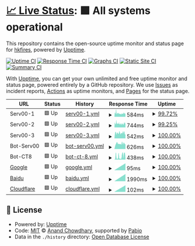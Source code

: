 # [📈 Live Status](https://hkfires.github.io/WebMonitor): <!--live status--> **🟩 All systems operational**

This repository contains the open-source uptime monitor and status page for [hkfires](https://hkfires.github.io/WebMonitor), powered by [Upptime](https://github.com/upptime/upptime).

[![Uptime CI](https://github.com/hkfires/upptime/workflows/Uptime%20CI/badge.svg)](https://github.com/hkfires/upptime/actions?query=workflow%3A%22Uptime+CI%22)
[![Response Time CI](https://github.com/hkfires/upptime/workflows/Response%20Time%20CI/badge.svg)](https://github.com/hkfires/upptime/actions?query=workflow%3A%22Response+Time+CI%22)
[![Graphs CI](https://github.com/hkfires/upptime/workflows/Graphs%20CI/badge.svg)](https://github.com/hkfires/upptime/actions?query=workflow%3A%22Graphs+CI%22)
[![Static Site CI](https://github.com/hkfires/upptime/workflows/Static%20Site%20CI/badge.svg)](https://github.com/hkfires/upptime/actions?query=workflow%3A%22Static+Site+CI%22)
[![Summary CI](https://github.com/hkfires/upptime/workflows/Summary%20CI/badge.svg)](https://github.com/hkfires/upptime/actions?query=workflow%3A%22Summary+CI%22)

With [Upptime](https://upptime.js.org), you can get your own unlimited and free uptime monitor and status page, powered entirely by a GitHub repository. We use [Issues](https://github.com/hkfires/upptime/issues) as incident reports, [Actions](https://github.com/hkfires/upptime/actions) as uptime monitors, and [Pages](https://hkfires.github.io/WebMonitor) for the status page.

<!--start: status pages-->
<!-- This summary is generated by Upptime (https://github.com/upptime/upptime) -->
<!-- Do not edit this manually, your changes will be overwritten -->
<!-- prettier-ignore -->
| URL | Status | History | Response Time | Uptime |
| --- | ------ | ------- | ------------- | ------ |
| <img alt="" src="https://icons.duckduckgo.com/ip3/null.ico" height="13"> Serv00-1 | 🟩 Up | [serv00-1.yml](https://github.com/hkfires/WebMonitor/commits/HEAD/history/serv00-1.yml) | <details><summary><img alt="Response time graph" src="./graphs/serv00-1/response-time-week.png" height="20"> 584ms</summary><br><a href="https://hkfires.github.io/WebMonitor/history/serv00-1"><img alt="Response time 584" src="https://img.shields.io/endpoint?url=https%3A%2F%2Fraw.githubusercontent.com%2Fhkfires%2FWebMonitor%2FHEAD%2Fapi%2Fserv00-1%2Fresponse-time.json"></a><br><a href="https://hkfires.github.io/WebMonitor/history/serv00-1"><img alt="24-hour response time 584" src="https://img.shields.io/endpoint?url=https%3A%2F%2Fraw.githubusercontent.com%2Fhkfires%2FWebMonitor%2FHEAD%2Fapi%2Fserv00-1%2Fresponse-time-day.json"></a><br><a href="https://hkfires.github.io/WebMonitor/history/serv00-1"><img alt="7-day response time 584" src="https://img.shields.io/endpoint?url=https%3A%2F%2Fraw.githubusercontent.com%2Fhkfires%2FWebMonitor%2FHEAD%2Fapi%2Fserv00-1%2Fresponse-time-week.json"></a><br><a href="https://hkfires.github.io/WebMonitor/history/serv00-1"><img alt="30-day response time 584" src="https://img.shields.io/endpoint?url=https%3A%2F%2Fraw.githubusercontent.com%2Fhkfires%2FWebMonitor%2FHEAD%2Fapi%2Fserv00-1%2Fresponse-time-month.json"></a><br><a href="https://hkfires.github.io/WebMonitor/history/serv00-1"><img alt="1-year response time 584" src="https://img.shields.io/endpoint?url=https%3A%2F%2Fraw.githubusercontent.com%2Fhkfires%2FWebMonitor%2FHEAD%2Fapi%2Fserv00-1%2Fresponse-time-year.json"></a></details> | <details><summary><a href="https://hkfires.github.io/WebMonitor/history/serv00-1">99.72%</a></summary><a href="https://hkfires.github.io/WebMonitor/history/serv00-1"><img alt="All-time uptime 99.72%" src="https://img.shields.io/endpoint?url=https%3A%2F%2Fraw.githubusercontent.com%2Fhkfires%2FWebMonitor%2FHEAD%2Fapi%2Fserv00-1%2Fuptime.json"></a><br><a href="https://hkfires.github.io/WebMonitor/history/serv00-1"><img alt="24-hour uptime 100.00%" src="https://img.shields.io/endpoint?url=https%3A%2F%2Fraw.githubusercontent.com%2Fhkfires%2FWebMonitor%2FHEAD%2Fapi%2Fserv00-1%2Fuptime-day.json"></a><br><a href="https://hkfires.github.io/WebMonitor/history/serv00-1"><img alt="7-day uptime 99.72%" src="https://img.shields.io/endpoint?url=https%3A%2F%2Fraw.githubusercontent.com%2Fhkfires%2FWebMonitor%2FHEAD%2Fapi%2Fserv00-1%2Fuptime-week.json"></a><br><a href="https://hkfires.github.io/WebMonitor/history/serv00-1"><img alt="30-day uptime 99.72%" src="https://img.shields.io/endpoint?url=https%3A%2F%2Fraw.githubusercontent.com%2Fhkfires%2FWebMonitor%2FHEAD%2Fapi%2Fserv00-1%2Fuptime-month.json"></a><br><a href="https://hkfires.github.io/WebMonitor/history/serv00-1"><img alt="1-year uptime 99.72%" src="https://img.shields.io/endpoint?url=https%3A%2F%2Fraw.githubusercontent.com%2Fhkfires%2FWebMonitor%2FHEAD%2Fapi%2Fserv00-1%2Fuptime-year.json"></a></details>
| <img alt="" src="https://icons.duckduckgo.com/ip3/null.ico" height="13"> Serv00-2 | 🟩 Up | [serv00-2.yml](https://github.com/hkfires/WebMonitor/commits/HEAD/history/serv00-2.yml) | <details><summary><img alt="Response time graph" src="./graphs/serv00-2/response-time-week.png" height="20"> 744ms</summary><br><a href="https://hkfires.github.io/WebMonitor/history/serv00-2"><img alt="Response time 744" src="https://img.shields.io/endpoint?url=https%3A%2F%2Fraw.githubusercontent.com%2Fhkfires%2FWebMonitor%2FHEAD%2Fapi%2Fserv00-2%2Fresponse-time.json"></a><br><a href="https://hkfires.github.io/WebMonitor/history/serv00-2"><img alt="24-hour response time 744" src="https://img.shields.io/endpoint?url=https%3A%2F%2Fraw.githubusercontent.com%2Fhkfires%2FWebMonitor%2FHEAD%2Fapi%2Fserv00-2%2Fresponse-time-day.json"></a><br><a href="https://hkfires.github.io/WebMonitor/history/serv00-2"><img alt="7-day response time 744" src="https://img.shields.io/endpoint?url=https%3A%2F%2Fraw.githubusercontent.com%2Fhkfires%2FWebMonitor%2FHEAD%2Fapi%2Fserv00-2%2Fresponse-time-week.json"></a><br><a href="https://hkfires.github.io/WebMonitor/history/serv00-2"><img alt="30-day response time 744" src="https://img.shields.io/endpoint?url=https%3A%2F%2Fraw.githubusercontent.com%2Fhkfires%2FWebMonitor%2FHEAD%2Fapi%2Fserv00-2%2Fresponse-time-month.json"></a><br><a href="https://hkfires.github.io/WebMonitor/history/serv00-2"><img alt="1-year response time 744" src="https://img.shields.io/endpoint?url=https%3A%2F%2Fraw.githubusercontent.com%2Fhkfires%2FWebMonitor%2FHEAD%2Fapi%2Fserv00-2%2Fresponse-time-year.json"></a></details> | <details><summary><a href="https://hkfires.github.io/WebMonitor/history/serv00-2">99.25%</a></summary><a href="https://hkfires.github.io/WebMonitor/history/serv00-2"><img alt="All-time uptime 99.25%" src="https://img.shields.io/endpoint?url=https%3A%2F%2Fraw.githubusercontent.com%2Fhkfires%2FWebMonitor%2FHEAD%2Fapi%2Fserv00-2%2Fuptime.json"></a><br><a href="https://hkfires.github.io/WebMonitor/history/serv00-2"><img alt="24-hour uptime 100.00%" src="https://img.shields.io/endpoint?url=https%3A%2F%2Fraw.githubusercontent.com%2Fhkfires%2FWebMonitor%2FHEAD%2Fapi%2Fserv00-2%2Fuptime-day.json"></a><br><a href="https://hkfires.github.io/WebMonitor/history/serv00-2"><img alt="7-day uptime 99.25%" src="https://img.shields.io/endpoint?url=https%3A%2F%2Fraw.githubusercontent.com%2Fhkfires%2FWebMonitor%2FHEAD%2Fapi%2Fserv00-2%2Fuptime-week.json"></a><br><a href="https://hkfires.github.io/WebMonitor/history/serv00-2"><img alt="30-day uptime 99.25%" src="https://img.shields.io/endpoint?url=https%3A%2F%2Fraw.githubusercontent.com%2Fhkfires%2FWebMonitor%2FHEAD%2Fapi%2Fserv00-2%2Fuptime-month.json"></a><br><a href="https://hkfires.github.io/WebMonitor/history/serv00-2"><img alt="1-year uptime 99.25%" src="https://img.shields.io/endpoint?url=https%3A%2F%2Fraw.githubusercontent.com%2Fhkfires%2FWebMonitor%2FHEAD%2Fapi%2Fserv00-2%2Fuptime-year.json"></a></details>
| <img alt="" src="https://icons.duckduckgo.com/ip3/null.ico" height="13"> Serv00-3 | 🟩 Up | [serv00-3.yml](https://github.com/hkfires/WebMonitor/commits/HEAD/history/serv00-3.yml) | <details><summary><img alt="Response time graph" src="./graphs/serv00-3/response-time-week.png" height="20"> 542ms</summary><br><a href="https://hkfires.github.io/WebMonitor/history/serv00-3"><img alt="Response time 542" src="https://img.shields.io/endpoint?url=https%3A%2F%2Fraw.githubusercontent.com%2Fhkfires%2FWebMonitor%2FHEAD%2Fapi%2Fserv00-3%2Fresponse-time.json"></a><br><a href="https://hkfires.github.io/WebMonitor/history/serv00-3"><img alt="24-hour response time 542" src="https://img.shields.io/endpoint?url=https%3A%2F%2Fraw.githubusercontent.com%2Fhkfires%2FWebMonitor%2FHEAD%2Fapi%2Fserv00-3%2Fresponse-time-day.json"></a><br><a href="https://hkfires.github.io/WebMonitor/history/serv00-3"><img alt="7-day response time 542" src="https://img.shields.io/endpoint?url=https%3A%2F%2Fraw.githubusercontent.com%2Fhkfires%2FWebMonitor%2FHEAD%2Fapi%2Fserv00-3%2Fresponse-time-week.json"></a><br><a href="https://hkfires.github.io/WebMonitor/history/serv00-3"><img alt="30-day response time 542" src="https://img.shields.io/endpoint?url=https%3A%2F%2Fraw.githubusercontent.com%2Fhkfires%2FWebMonitor%2FHEAD%2Fapi%2Fserv00-3%2Fresponse-time-month.json"></a><br><a href="https://hkfires.github.io/WebMonitor/history/serv00-3"><img alt="1-year response time 542" src="https://img.shields.io/endpoint?url=https%3A%2F%2Fraw.githubusercontent.com%2Fhkfires%2FWebMonitor%2FHEAD%2Fapi%2Fserv00-3%2Fresponse-time-year.json"></a></details> | <details><summary><a href="https://hkfires.github.io/WebMonitor/history/serv00-3">100.00%</a></summary><a href="https://hkfires.github.io/WebMonitor/history/serv00-3"><img alt="All-time uptime 100.00%" src="https://img.shields.io/endpoint?url=https%3A%2F%2Fraw.githubusercontent.com%2Fhkfires%2FWebMonitor%2FHEAD%2Fapi%2Fserv00-3%2Fuptime.json"></a><br><a href="https://hkfires.github.io/WebMonitor/history/serv00-3"><img alt="24-hour uptime 100.00%" src="https://img.shields.io/endpoint?url=https%3A%2F%2Fraw.githubusercontent.com%2Fhkfires%2FWebMonitor%2FHEAD%2Fapi%2Fserv00-3%2Fuptime-day.json"></a><br><a href="https://hkfires.github.io/WebMonitor/history/serv00-3"><img alt="7-day uptime 100.00%" src="https://img.shields.io/endpoint?url=https%3A%2F%2Fraw.githubusercontent.com%2Fhkfires%2FWebMonitor%2FHEAD%2Fapi%2Fserv00-3%2Fuptime-week.json"></a><br><a href="https://hkfires.github.io/WebMonitor/history/serv00-3"><img alt="30-day uptime 100.00%" src="https://img.shields.io/endpoint?url=https%3A%2F%2Fraw.githubusercontent.com%2Fhkfires%2FWebMonitor%2FHEAD%2Fapi%2Fserv00-3%2Fuptime-month.json"></a><br><a href="https://hkfires.github.io/WebMonitor/history/serv00-3"><img alt="1-year uptime 100.00%" src="https://img.shields.io/endpoint?url=https%3A%2F%2Fraw.githubusercontent.com%2Fhkfires%2FWebMonitor%2FHEAD%2Fapi%2Fserv00-3%2Fuptime-year.json"></a></details>
| <img alt="" src="https://icons.duckduckgo.com/ip3/null.ico" height="13"> Bot-Serv00 | 🟩 Up | [bot-serv00.yml](https://github.com/hkfires/WebMonitor/commits/HEAD/history/bot-serv00.yml) | <details><summary><img alt="Response time graph" src="./graphs/bot-serv00/response-time-week.png" height="20"> 626ms</summary><br><a href="https://hkfires.github.io/WebMonitor/history/bot-serv00"><img alt="Response time 626" src="https://img.shields.io/endpoint?url=https%3A%2F%2Fraw.githubusercontent.com%2Fhkfires%2FWebMonitor%2FHEAD%2Fapi%2Fbot-serv00%2Fresponse-time.json"></a><br><a href="https://hkfires.github.io/WebMonitor/history/bot-serv00"><img alt="24-hour response time 626" src="https://img.shields.io/endpoint?url=https%3A%2F%2Fraw.githubusercontent.com%2Fhkfires%2FWebMonitor%2FHEAD%2Fapi%2Fbot-serv00%2Fresponse-time-day.json"></a><br><a href="https://hkfires.github.io/WebMonitor/history/bot-serv00"><img alt="7-day response time 626" src="https://img.shields.io/endpoint?url=https%3A%2F%2Fraw.githubusercontent.com%2Fhkfires%2FWebMonitor%2FHEAD%2Fapi%2Fbot-serv00%2Fresponse-time-week.json"></a><br><a href="https://hkfires.github.io/WebMonitor/history/bot-serv00"><img alt="30-day response time 626" src="https://img.shields.io/endpoint?url=https%3A%2F%2Fraw.githubusercontent.com%2Fhkfires%2FWebMonitor%2FHEAD%2Fapi%2Fbot-serv00%2Fresponse-time-month.json"></a><br><a href="https://hkfires.github.io/WebMonitor/history/bot-serv00"><img alt="1-year response time 626" src="https://img.shields.io/endpoint?url=https%3A%2F%2Fraw.githubusercontent.com%2Fhkfires%2FWebMonitor%2FHEAD%2Fapi%2Fbot-serv00%2Fresponse-time-year.json"></a></details> | <details><summary><a href="https://hkfires.github.io/WebMonitor/history/bot-serv00">100.00%</a></summary><a href="https://hkfires.github.io/WebMonitor/history/bot-serv00"><img alt="All-time uptime 100.00%" src="https://img.shields.io/endpoint?url=https%3A%2F%2Fraw.githubusercontent.com%2Fhkfires%2FWebMonitor%2FHEAD%2Fapi%2Fbot-serv00%2Fuptime.json"></a><br><a href="https://hkfires.github.io/WebMonitor/history/bot-serv00"><img alt="24-hour uptime 100.00%" src="https://img.shields.io/endpoint?url=https%3A%2F%2Fraw.githubusercontent.com%2Fhkfires%2FWebMonitor%2FHEAD%2Fapi%2Fbot-serv00%2Fuptime-day.json"></a><br><a href="https://hkfires.github.io/WebMonitor/history/bot-serv00"><img alt="7-day uptime 100.00%" src="https://img.shields.io/endpoint?url=https%3A%2F%2Fraw.githubusercontent.com%2Fhkfires%2FWebMonitor%2FHEAD%2Fapi%2Fbot-serv00%2Fuptime-week.json"></a><br><a href="https://hkfires.github.io/WebMonitor/history/bot-serv00"><img alt="30-day uptime 100.00%" src="https://img.shields.io/endpoint?url=https%3A%2F%2Fraw.githubusercontent.com%2Fhkfires%2FWebMonitor%2FHEAD%2Fapi%2Fbot-serv00%2Fuptime-month.json"></a><br><a href="https://hkfires.github.io/WebMonitor/history/bot-serv00"><img alt="1-year uptime 100.00%" src="https://img.shields.io/endpoint?url=https%3A%2F%2Fraw.githubusercontent.com%2Fhkfires%2FWebMonitor%2FHEAD%2Fapi%2Fbot-serv00%2Fuptime-year.json"></a></details>
| <img alt="" src="https://icons.duckduckgo.com/ip3/null.ico" height="13"> Bot-CT8 | 🟩 Up | [bot-ct-8.yml](https://github.com/hkfires/WebMonitor/commits/HEAD/history/bot-ct-8.yml) | <details><summary><img alt="Response time graph" src="./graphs/bot-ct-8/response-time-week.png" height="20"> 438ms</summary><br><a href="https://hkfires.github.io/WebMonitor/history/bot-ct-8"><img alt="Response time 438" src="https://img.shields.io/endpoint?url=https%3A%2F%2Fraw.githubusercontent.com%2Fhkfires%2FWebMonitor%2FHEAD%2Fapi%2Fbot-ct-8%2Fresponse-time.json"></a><br><a href="https://hkfires.github.io/WebMonitor/history/bot-ct-8"><img alt="24-hour response time 438" src="https://img.shields.io/endpoint?url=https%3A%2F%2Fraw.githubusercontent.com%2Fhkfires%2FWebMonitor%2FHEAD%2Fapi%2Fbot-ct-8%2Fresponse-time-day.json"></a><br><a href="https://hkfires.github.io/WebMonitor/history/bot-ct-8"><img alt="7-day response time 438" src="https://img.shields.io/endpoint?url=https%3A%2F%2Fraw.githubusercontent.com%2Fhkfires%2FWebMonitor%2FHEAD%2Fapi%2Fbot-ct-8%2Fresponse-time-week.json"></a><br><a href="https://hkfires.github.io/WebMonitor/history/bot-ct-8"><img alt="30-day response time 438" src="https://img.shields.io/endpoint?url=https%3A%2F%2Fraw.githubusercontent.com%2Fhkfires%2FWebMonitor%2FHEAD%2Fapi%2Fbot-ct-8%2Fresponse-time-month.json"></a><br><a href="https://hkfires.github.io/WebMonitor/history/bot-ct-8"><img alt="1-year response time 438" src="https://img.shields.io/endpoint?url=https%3A%2F%2Fraw.githubusercontent.com%2Fhkfires%2FWebMonitor%2FHEAD%2Fapi%2Fbot-ct-8%2Fresponse-time-year.json"></a></details> | <details><summary><a href="https://hkfires.github.io/WebMonitor/history/bot-ct-8">100.00%</a></summary><a href="https://hkfires.github.io/WebMonitor/history/bot-ct-8"><img alt="All-time uptime 100.00%" src="https://img.shields.io/endpoint?url=https%3A%2F%2Fraw.githubusercontent.com%2Fhkfires%2FWebMonitor%2FHEAD%2Fapi%2Fbot-ct-8%2Fuptime.json"></a><br><a href="https://hkfires.github.io/WebMonitor/history/bot-ct-8"><img alt="24-hour uptime 100.00%" src="https://img.shields.io/endpoint?url=https%3A%2F%2Fraw.githubusercontent.com%2Fhkfires%2FWebMonitor%2FHEAD%2Fapi%2Fbot-ct-8%2Fuptime-day.json"></a><br><a href="https://hkfires.github.io/WebMonitor/history/bot-ct-8"><img alt="7-day uptime 100.00%" src="https://img.shields.io/endpoint?url=https%3A%2F%2Fraw.githubusercontent.com%2Fhkfires%2FWebMonitor%2FHEAD%2Fapi%2Fbot-ct-8%2Fuptime-week.json"></a><br><a href="https://hkfires.github.io/WebMonitor/history/bot-ct-8"><img alt="30-day uptime 100.00%" src="https://img.shields.io/endpoint?url=https%3A%2F%2Fraw.githubusercontent.com%2Fhkfires%2FWebMonitor%2FHEAD%2Fapi%2Fbot-ct-8%2Fuptime-month.json"></a><br><a href="https://hkfires.github.io/WebMonitor/history/bot-ct-8"><img alt="1-year uptime 100.00%" src="https://img.shields.io/endpoint?url=https%3A%2F%2Fraw.githubusercontent.com%2Fhkfires%2FWebMonitor%2FHEAD%2Fapi%2Fbot-ct-8%2Fuptime-year.json"></a></details>
| <img alt="" src="https://icons.duckduckgo.com/ip3/www.google.com.ico" height="13"> [Google](https://www.google.com) | 🟩 Up | [google.yml](https://github.com/hkfires/WebMonitor/commits/HEAD/history/google.yml) | <details><summary><img alt="Response time graph" src="./graphs/google/response-time-week.png" height="20"> 95ms</summary><br><a href="https://hkfires.github.io/WebMonitor/history/google"><img alt="Response time 95" src="https://img.shields.io/endpoint?url=https%3A%2F%2Fraw.githubusercontent.com%2Fhkfires%2FWebMonitor%2FHEAD%2Fapi%2Fgoogle%2Fresponse-time.json"></a><br><a href="https://hkfires.github.io/WebMonitor/history/google"><img alt="24-hour response time 95" src="https://img.shields.io/endpoint?url=https%3A%2F%2Fraw.githubusercontent.com%2Fhkfires%2FWebMonitor%2FHEAD%2Fapi%2Fgoogle%2Fresponse-time-day.json"></a><br><a href="https://hkfires.github.io/WebMonitor/history/google"><img alt="7-day response time 95" src="https://img.shields.io/endpoint?url=https%3A%2F%2Fraw.githubusercontent.com%2Fhkfires%2FWebMonitor%2FHEAD%2Fapi%2Fgoogle%2Fresponse-time-week.json"></a><br><a href="https://hkfires.github.io/WebMonitor/history/google"><img alt="30-day response time 95" src="https://img.shields.io/endpoint?url=https%3A%2F%2Fraw.githubusercontent.com%2Fhkfires%2FWebMonitor%2FHEAD%2Fapi%2Fgoogle%2Fresponse-time-month.json"></a><br><a href="https://hkfires.github.io/WebMonitor/history/google"><img alt="1-year response time 95" src="https://img.shields.io/endpoint?url=https%3A%2F%2Fraw.githubusercontent.com%2Fhkfires%2FWebMonitor%2FHEAD%2Fapi%2Fgoogle%2Fresponse-time-year.json"></a></details> | <details><summary><a href="https://hkfires.github.io/WebMonitor/history/google">100.00%</a></summary><a href="https://hkfires.github.io/WebMonitor/history/google"><img alt="All-time uptime 100.00%" src="https://img.shields.io/endpoint?url=https%3A%2F%2Fraw.githubusercontent.com%2Fhkfires%2FWebMonitor%2FHEAD%2Fapi%2Fgoogle%2Fuptime.json"></a><br><a href="https://hkfires.github.io/WebMonitor/history/google"><img alt="24-hour uptime 100.00%" src="https://img.shields.io/endpoint?url=https%3A%2F%2Fraw.githubusercontent.com%2Fhkfires%2FWebMonitor%2FHEAD%2Fapi%2Fgoogle%2Fuptime-day.json"></a><br><a href="https://hkfires.github.io/WebMonitor/history/google"><img alt="7-day uptime 100.00%" src="https://img.shields.io/endpoint?url=https%3A%2F%2Fraw.githubusercontent.com%2Fhkfires%2FWebMonitor%2FHEAD%2Fapi%2Fgoogle%2Fuptime-week.json"></a><br><a href="https://hkfires.github.io/WebMonitor/history/google"><img alt="30-day uptime 100.00%" src="https://img.shields.io/endpoint?url=https%3A%2F%2Fraw.githubusercontent.com%2Fhkfires%2FWebMonitor%2FHEAD%2Fapi%2Fgoogle%2Fuptime-month.json"></a><br><a href="https://hkfires.github.io/WebMonitor/history/google"><img alt="1-year uptime 100.00%" src="https://img.shields.io/endpoint?url=https%3A%2F%2Fraw.githubusercontent.com%2Fhkfires%2FWebMonitor%2FHEAD%2Fapi%2Fgoogle%2Fuptime-year.json"></a></details>
| <img alt="" src="https://icons.duckduckgo.com/ip3/www.baidu.com.ico" height="13"> [Baidu](https://www.baidu.com/) | 🟩 Up | [baidu.yml](https://github.com/hkfires/WebMonitor/commits/HEAD/history/baidu.yml) | <details><summary><img alt="Response time graph" src="./graphs/baidu/response-time-week.png" height="20"> 1990ms</summary><br><a href="https://hkfires.github.io/WebMonitor/history/baidu"><img alt="Response time 1990" src="https://img.shields.io/endpoint?url=https%3A%2F%2Fraw.githubusercontent.com%2Fhkfires%2FWebMonitor%2FHEAD%2Fapi%2Fbaidu%2Fresponse-time.json"></a><br><a href="https://hkfires.github.io/WebMonitor/history/baidu"><img alt="24-hour response time 1990" src="https://img.shields.io/endpoint?url=https%3A%2F%2Fraw.githubusercontent.com%2Fhkfires%2FWebMonitor%2FHEAD%2Fapi%2Fbaidu%2Fresponse-time-day.json"></a><br><a href="https://hkfires.github.io/WebMonitor/history/baidu"><img alt="7-day response time 1990" src="https://img.shields.io/endpoint?url=https%3A%2F%2Fraw.githubusercontent.com%2Fhkfires%2FWebMonitor%2FHEAD%2Fapi%2Fbaidu%2Fresponse-time-week.json"></a><br><a href="https://hkfires.github.io/WebMonitor/history/baidu"><img alt="30-day response time 1990" src="https://img.shields.io/endpoint?url=https%3A%2F%2Fraw.githubusercontent.com%2Fhkfires%2FWebMonitor%2FHEAD%2Fapi%2Fbaidu%2Fresponse-time-month.json"></a><br><a href="https://hkfires.github.io/WebMonitor/history/baidu"><img alt="1-year response time 1990" src="https://img.shields.io/endpoint?url=https%3A%2F%2Fraw.githubusercontent.com%2Fhkfires%2FWebMonitor%2FHEAD%2Fapi%2Fbaidu%2Fresponse-time-year.json"></a></details> | <details><summary><a href="https://hkfires.github.io/WebMonitor/history/baidu">100.00%</a></summary><a href="https://hkfires.github.io/WebMonitor/history/baidu"><img alt="All-time uptime 100.00%" src="https://img.shields.io/endpoint?url=https%3A%2F%2Fraw.githubusercontent.com%2Fhkfires%2FWebMonitor%2FHEAD%2Fapi%2Fbaidu%2Fuptime.json"></a><br><a href="https://hkfires.github.io/WebMonitor/history/baidu"><img alt="24-hour uptime 100.00%" src="https://img.shields.io/endpoint?url=https%3A%2F%2Fraw.githubusercontent.com%2Fhkfires%2FWebMonitor%2FHEAD%2Fapi%2Fbaidu%2Fuptime-day.json"></a><br><a href="https://hkfires.github.io/WebMonitor/history/baidu"><img alt="7-day uptime 100.00%" src="https://img.shields.io/endpoint?url=https%3A%2F%2Fraw.githubusercontent.com%2Fhkfires%2FWebMonitor%2FHEAD%2Fapi%2Fbaidu%2Fuptime-week.json"></a><br><a href="https://hkfires.github.io/WebMonitor/history/baidu"><img alt="30-day uptime 100.00%" src="https://img.shields.io/endpoint?url=https%3A%2F%2Fraw.githubusercontent.com%2Fhkfires%2FWebMonitor%2FHEAD%2Fapi%2Fbaidu%2Fuptime-month.json"></a><br><a href="https://hkfires.github.io/WebMonitor/history/baidu"><img alt="1-year uptime 100.00%" src="https://img.shields.io/endpoint?url=https%3A%2F%2Fraw.githubusercontent.com%2Fhkfires%2FWebMonitor%2FHEAD%2Fapi%2Fbaidu%2Fuptime-year.json"></a></details>
| <img alt="" src="https://icons.duckduckgo.com/ip3/www.cloudflare.com.ico" height="13"> [Cloudflare](https://www.cloudflare.com/) | 🟩 Up | [cloudflare.yml](https://github.com/hkfires/WebMonitor/commits/HEAD/history/cloudflare.yml) | <details><summary><img alt="Response time graph" src="./graphs/cloudflare/response-time-week.png" height="20"> 102ms</summary><br><a href="https://hkfires.github.io/WebMonitor/history/cloudflare"><img alt="Response time 102" src="https://img.shields.io/endpoint?url=https%3A%2F%2Fraw.githubusercontent.com%2Fhkfires%2FWebMonitor%2FHEAD%2Fapi%2Fcloudflare%2Fresponse-time.json"></a><br><a href="https://hkfires.github.io/WebMonitor/history/cloudflare"><img alt="24-hour response time 102" src="https://img.shields.io/endpoint?url=https%3A%2F%2Fraw.githubusercontent.com%2Fhkfires%2FWebMonitor%2FHEAD%2Fapi%2Fcloudflare%2Fresponse-time-day.json"></a><br><a href="https://hkfires.github.io/WebMonitor/history/cloudflare"><img alt="7-day response time 102" src="https://img.shields.io/endpoint?url=https%3A%2F%2Fraw.githubusercontent.com%2Fhkfires%2FWebMonitor%2FHEAD%2Fapi%2Fcloudflare%2Fresponse-time-week.json"></a><br><a href="https://hkfires.github.io/WebMonitor/history/cloudflare"><img alt="30-day response time 102" src="https://img.shields.io/endpoint?url=https%3A%2F%2Fraw.githubusercontent.com%2Fhkfires%2FWebMonitor%2FHEAD%2Fapi%2Fcloudflare%2Fresponse-time-month.json"></a><br><a href="https://hkfires.github.io/WebMonitor/history/cloudflare"><img alt="1-year response time 102" src="https://img.shields.io/endpoint?url=https%3A%2F%2Fraw.githubusercontent.com%2Fhkfires%2FWebMonitor%2FHEAD%2Fapi%2Fcloudflare%2Fresponse-time-year.json"></a></details> | <details><summary><a href="https://hkfires.github.io/WebMonitor/history/cloudflare">100.00%</a></summary><a href="https://hkfires.github.io/WebMonitor/history/cloudflare"><img alt="All-time uptime 100.00%" src="https://img.shields.io/endpoint?url=https%3A%2F%2Fraw.githubusercontent.com%2Fhkfires%2FWebMonitor%2FHEAD%2Fapi%2Fcloudflare%2Fuptime.json"></a><br><a href="https://hkfires.github.io/WebMonitor/history/cloudflare"><img alt="24-hour uptime 100.00%" src="https://img.shields.io/endpoint?url=https%3A%2F%2Fraw.githubusercontent.com%2Fhkfires%2FWebMonitor%2FHEAD%2Fapi%2Fcloudflare%2Fuptime-day.json"></a><br><a href="https://hkfires.github.io/WebMonitor/history/cloudflare"><img alt="7-day uptime 100.00%" src="https://img.shields.io/endpoint?url=https%3A%2F%2Fraw.githubusercontent.com%2Fhkfires%2FWebMonitor%2FHEAD%2Fapi%2Fcloudflare%2Fuptime-week.json"></a><br><a href="https://hkfires.github.io/WebMonitor/history/cloudflare"><img alt="30-day uptime 100.00%" src="https://img.shields.io/endpoint?url=https%3A%2F%2Fraw.githubusercontent.com%2Fhkfires%2FWebMonitor%2FHEAD%2Fapi%2Fcloudflare%2Fuptime-month.json"></a><br><a href="https://hkfires.github.io/WebMonitor/history/cloudflare"><img alt="1-year uptime 100.00%" src="https://img.shields.io/endpoint?url=https%3A%2F%2Fraw.githubusercontent.com%2Fhkfires%2FWebMonitor%2FHEAD%2Fapi%2Fcloudflare%2Fuptime-year.json"></a></details>

<!--end: status pages-->

## 📄 License

- Powered by: [Upptime](https://github.com/upptime/upptime)
- Code: [MIT](./LICENSE) © [Anand Chowdhary](https://anandchowdhary.com), supported by [Pabio](https://pabio.com)
- Data in the `./history` directory: [Open Database License](https://opendatacommons.org/licenses/odbl/1-0/)

